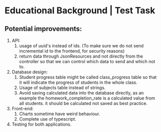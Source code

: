 # Educational Background | Test Task

## Potential improvements:

1. API:
   1. usage of uuid's instead of ids. 
   (To make sure we do not send incremental id to the frontend, for security reasons)
   2. return data through JsonResources and not directly from the controller so that we can control which
      data to send and which not to.
2. Database design:
   1. Student progress table might be called class_progress table so that it will indicate the progress
      of students in the whole class.<br>
   2. Usage of subjects table instead of strings.<br>
   3. Avoid saving calculated data into the database directly, 
   as an example the homework_completion_rate is a calculated value from all students.
   it should be calculated not saved as best practice.
3. Front-end:
   1. Charts sometime have weird behaviour.
   2. Complete use of typescript.
4. Testing for both applications.
